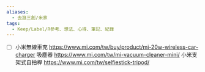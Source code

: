 ```yaml
---
aliases:
  - 去逛三創/米家
tags:
  - Keep/Label/R參考、想法、心得、筆記、紀錄
---
```



- [ ] 小米無線車充
https://www.mi.com/tw/buy/product/mi-20w-wireless-car-charger
吸塵器
https://www.mi.com/tw/mi-vacuum-cleaner-mini/
小米支架式自拍桿
https://www.mi.com/tw/selfiestick-tripod/
